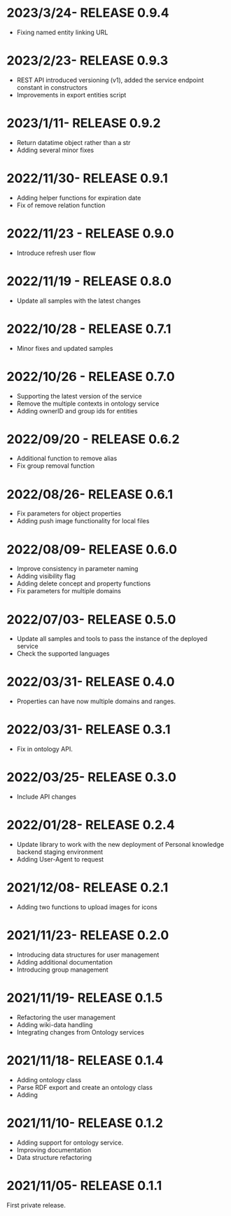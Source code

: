 2023/3/24- RELEASE 0.9.4
==========================
- Fixing named entity linking URL

2023/2/23- RELEASE 0.9.3
==========================
- REST API introduced versioning (v1), added the service endpoint constant in constructors
- Improvements in export entities script

2023/1/11- RELEASE 0.9.2
==========================
- Return datatime object rather than a str
- Adding several minor fixes

2022/11/30- RELEASE 0.9.1
==========================
- Adding helper functions for expiration date
- Fix of remove relation function

2022/11/23 - RELEASE 0.9.0
==========================
- Introduce refresh user flow

2022/11/19 - RELEASE 0.8.0
==========================
- Update all samples with the latest changes

2022/10/28 - RELEASE 0.7.1
==========================
- Minor fixes and updated samples

2022/10/26 - RELEASE 0.7.0
==========================
- Supporting the latest version of the service
- Remove the multiple contexts in ontology service
- Adding ownerID and group ids for entities

2022/09/20 - RELEASE 0.6.2
==========================
- Additional function to remove alias
- Fix group removal function

2022/08/26- RELEASE 0.6.1
==========================
- Fix parameters for object properties
- Adding push image functionality for local files

2022/08/09- RELEASE 0.6.0
==========================
- Improve consistency in parameter naming
- Adding visibility flag
- Adding delete concept and property functions
- Fix parameters for multiple domains

2022/07/03- RELEASE 0.5.0
==========================
- Update all samples and tools to pass the instance of the deployed service
- Check the supported languages

2022/03/31- RELEASE 0.4.0
==========================
- Properties can have now multiple domains and ranges.

2022/03/31- RELEASE 0.3.1
==========================
- Fix in ontology API.

2022/03/25- RELEASE 0.3.0
==========================
- Include API changes

2022/01/28- RELEASE 0.2.4
==========================
- Update library to work with the new deployment of Personal knowledge backend staging environment
- Adding User-Agent to request

2021/12/08- RELEASE 0.2.1
==========================
- Adding two functions to upload images for icons

2021/11/23- RELEASE 0.2.0
==========================
- Introducing data structures for user management
- Adding additional documentation
- Introducing group management

2021/11/19- RELEASE 0.1.5
==========================
- Refactoring the user management
- Adding wiki-data handling
- Integrating changes from Ontology services

2021/11/18- RELEASE 0.1.4
==========================
- Adding ontology class 
- Parse RDF export and create an ontology class
- Adding 

2021/11/10- RELEASE 0.1.2
==========================
- Adding support for ontology service. 
- Improving documentation
- Data structure refactoring

2021/11/05- RELEASE 0.1.1
==========================
First private release.